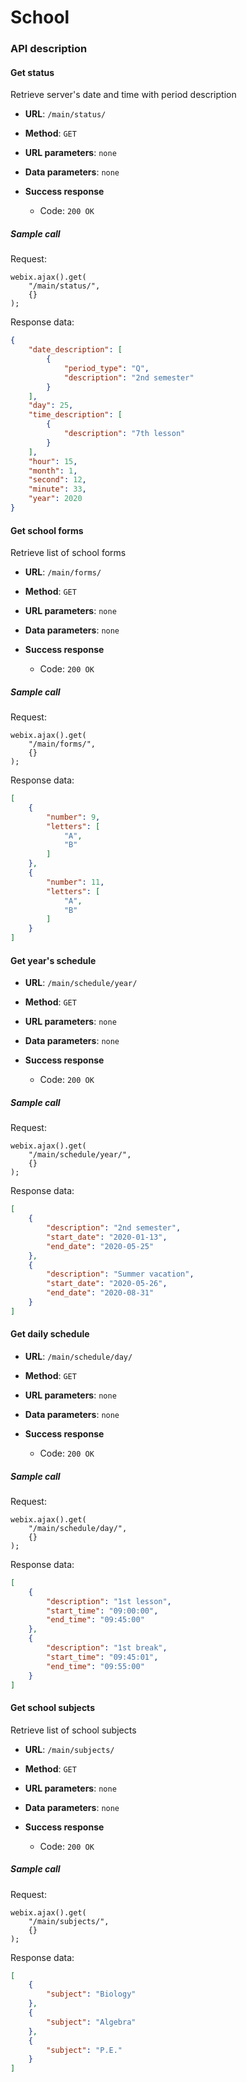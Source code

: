 # School


### API description

#### Get status

Retrieve server's date and time with period description

* **URL**:
`/main/status/`

* **Method**:
`GET`

* **URL parameters**:
`none`

* **Data parameters**:
`none`

* **Success response**
    * Code: `200 OK`
 
##### Sample call

Request:
```
webix.ajax().get(
    "/main/status/",
    {}
);
```

Response data:
```json
{
    "date_description": [
        {
            "period_type": "Q",
            "description": "2nd semester"
        }
    ],
    "day": 25,
    "time_description": [
        {
            "description": "7th lesson"
        }
    ],
    "hour": 15,
    "month": 1,
    "second": 12,
    "minute": 33,
    "year": 2020
}
```


#### Get school forms

Retrieve list of school forms

* **URL**:
`/main/forms/`

* **Method**:
`GET`

* **URL parameters**:
`none`

* **Data parameters**:
`none`

* **Success response**
    * Code: `200 OK`
 
##### Sample call

Request:
```
webix.ajax().get(
    "/main/forms/",
    {}
);
```

Response data:
```json
[
    {
        "number": 9,
        "letters": [
            "A",
            "B"
        ]
    },
    {
        "number": 11,
        "letters": [
            "A",
            "B"
        ]
    }
]
```


#### Get year's schedule

* **URL**:
`/main/schedule/year/`

* **Method**:
`GET`

* **URL parameters**:
`none`

* **Data parameters**:
`none`

* **Success response**
    * Code: `200 OK`
 
##### Sample call

Request:
```
webix.ajax().get(
    "/main/schedule/year/",
    {}
);
```

Response data:
```json
[
    {
        "description": "2nd semester",
        "start_date": "2020-01-13",
        "end_date": "2020-05-25"
    },
    {
        "description": "Summer vacation",
        "start_date": "2020-05-26",
        "end_date": "2020-08-31"
    }
]
```


#### Get daily schedule

* **URL**:
`/main/schedule/day/`

* **Method**:
`GET`

* **URL parameters**:
`none`

* **Data parameters**:
`none`

* **Success response**
    * Code: `200 OK`
 
##### Sample call

Request:
```
webix.ajax().get(
    "/main/schedule/day/",
    {}
);
```

Response data:
```json
[
    {
        "description": "1st lesson",
        "start_time": "09:00:00",
        "end_time": "09:45:00"
    },
    {
        "description": "1st break",
        "start_time": "09:45:01",
        "end_time": "09:55:00"
    }
]
```


#### Get school subjects

Retrieve list of school subjects

* **URL**:
`/main/subjects/`

* **Method**:
`GET`

* **URL parameters**:
`none`

* **Data parameters**:
`none`

* **Success response**
    * Code: `200 OK`
 
##### Sample call

Request:
```
webix.ajax().get(
    "/main/subjects/",
    {}
);
```

Response data:
```json
[
    {
        "subject": "Biology"
    },
    {
        "subject": "Algebra"
    },
    {
        "subject": "P.E."
    }
]
```
